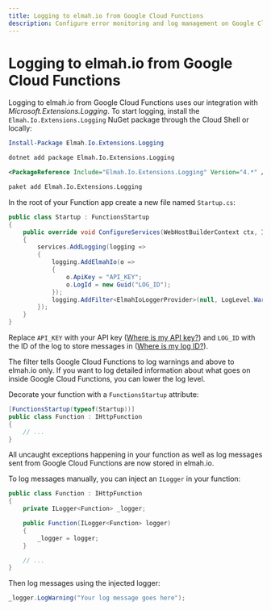 ```yaml
---
title: Logging to elmah.io from Google Cloud Functions
description: Configure error monitoring and log management on Google Cloud Functions with elmah.io. Simple install of the integration and you're flying.
---
```


# Logging to elmah.io from Google Cloud Functions

Logging to elmah.io from Google Cloud Functions uses our integration with *Microsoft.Extensions.Logging*. To start logging, install the `Elmah.Io.Extensions.Logging` NuGet package through the Cloud Shell or locally:

```powershell fct_label="Package Manager"
Install-Package Elmah.Io.Extensions.Logging
```
```cmd fct_label=".NET CLI"
dotnet add package Elmah.Io.Extensions.Logging
```
```xml fct_label="PackageReference"
<PackageReference Include="Elmah.Io.Extensions.Logging" Version="4.*" />
```
```xml fct_label="Paket CLI"
paket add Elmah.Io.Extensions.Logging
```

In the root of your Function app create a new file named `Startup.cs`:

```csharp
public class Startup : FunctionsStartup
{
    public override void ConfigureServices(WebHostBuilderContext ctx, IServiceCollection services)
    {
        services.AddLogging(logging =>
        {
            logging.AddElmahIo(o =>
            {
                o.ApiKey = "API_KEY";
                o.LogId = new Guid("LOG_ID");
            });
            logging.AddFilter<ElmahIoLoggerProvider>(null, LogLevel.Warning);
        });
    }
}
```

Replace `API_KEY` with your API key ([Where is my API key?](https://docs.elmah.io/where-is-my-api-key/)) and `LOG_ID` with the ID of the log to store messages in ([Where is my log ID?](https://docs.elmah.io/where-is-my-log-id/)).

The filter tells Google Cloud Functions to log warnings and above to elmah.io only. If you want to log detailed information about what goes on inside Google Cloud Functions, you can lower the log level.

Decorate your function with a `FunctionsStartup` attribute:

```csharp
[FunctionsStartup(typeof(Startup))]    
public class Function : IHttpFunction
{
    // ...
}
```

All uncaught exceptions happening in your function as well as log messages sent from Google Cloud Functions are now stored in elmah.io.

To log messages manually, you can inject an `ILogger` in your function:

```csharp
public class Function : IHttpFunction
{
    private ILogger<Function> _logger;

    public Function(ILogger<Function> logger)
    {
        _logger = logger;
    }

    // ...
}
```

Then log messages using the injected logger:

```csharp
_logger.LogWarning("Your log message goes here");
```